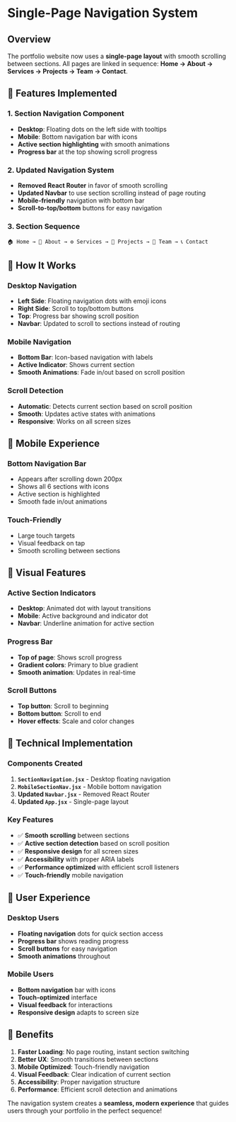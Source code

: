 # Single-Page Navigation System

## Overview

The portfolio website now uses a **single-page layout** with smooth scrolling between sections. All pages are linked in sequence: **Home → About → Services → Projects → Team → Contact**.

## 🎯 **Features Implemented**

### **1. Section Navigation Component**
- **Desktop**: Floating dots on the left side with tooltips
- **Mobile**: Bottom navigation bar with icons
- **Active section highlighting** with smooth animations
- **Progress bar** at the top showing scroll progress

### **2. Updated Navigation System**
- **Removed React Router** in favor of smooth scrolling
- **Updated Navbar** to use section scrolling instead of page routing
- **Mobile-friendly** navigation with bottom bar
- **Scroll-to-top/bottom** buttons for easy navigation

### **3. Section Sequence**
```
🏠 Home → 👤 About → ⚙️ Services → 💼 Projects → 👥 Team → 📞 Contact
```

## 🚀 **How It Works**

### **Desktop Navigation**
- **Left Side**: Floating navigation dots with emoji icons
- **Right Side**: Scroll to top/bottom buttons
- **Top**: Progress bar showing scroll position
- **Navbar**: Updated to scroll to sections instead of routing

### **Mobile Navigation**
- **Bottom Bar**: Icon-based navigation with labels
- **Active Indicator**: Shows current section
- **Smooth Animations**: Fade in/out based on scroll position

### **Scroll Detection**
- **Automatic**: Detects current section based on scroll position
- **Smooth**: Updates active states with animations
- **Responsive**: Works on all screen sizes

## 📱 **Mobile Experience**

### **Bottom Navigation Bar**
- Appears after scrolling down 200px
- Shows all 6 sections with icons
- Active section is highlighted
- Smooth fade in/out animations

### **Touch-Friendly**
- Large touch targets
- Visual feedback on tap
- Smooth scrolling between sections

## 🎨 **Visual Features**

### **Active Section Indicators**
- **Desktop**: Animated dot with layout transitions
- **Mobile**: Active background and indicator dot
- **Navbar**: Underline animation for active section

### **Progress Bar**
- **Top of page**: Shows scroll progress
- **Gradient colors**: Primary to blue gradient
- **Smooth animation**: Updates in real-time

### **Scroll Buttons**
- **Top button**: Scroll to beginning
- **Bottom button**: Scroll to end
- **Hover effects**: Scale and color changes

## 🔧 **Technical Implementation**

### **Components Created**
1. **`SectionNavigation.jsx`** - Desktop floating navigation
2. **`MobileSectionNav.jsx`** - Mobile bottom navigation
3. **Updated `Navbar.jsx`** - Removed React Router
4. **Updated `App.jsx`** - Single-page layout

### **Key Features**
- ✅ **Smooth scrolling** between sections
- ✅ **Active section detection** based on scroll position
- ✅ **Responsive design** for all screen sizes
- ✅ **Accessibility** with proper ARIA labels
- ✅ **Performance optimized** with efficient scroll listeners
- ✅ **Touch-friendly** mobile navigation

## 🎯 **User Experience**

### **Desktop Users**
- **Floating navigation** dots for quick section access
- **Progress bar** shows reading progress
- **Scroll buttons** for easy navigation
- **Smooth animations** throughout

### **Mobile Users**
- **Bottom navigation** bar with icons
- **Touch-optimized** interface
- **Visual feedback** for interactions
- **Responsive design** adapts to screen size

## 🚀 **Benefits**

1. **Faster Loading**: No page routing, instant section switching
2. **Better UX**: Smooth transitions between sections
3. **Mobile Optimized**: Touch-friendly navigation
4. **Visual Feedback**: Clear indication of current section
5. **Accessibility**: Proper navigation structure
6. **Performance**: Efficient scroll detection and animations

The navigation system creates a **seamless, modern experience** that guides users through your portfolio in the perfect sequence! 